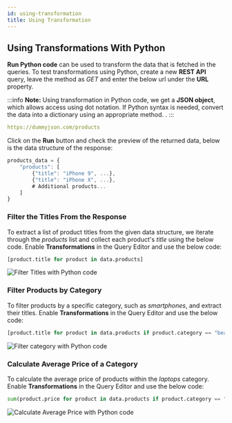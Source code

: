```yaml
---
id: using-transformation
title: Using Transformation
---
```


## Using Transformations With Python

**Run Python code** can be used to transform the data that is fetched in the queries. To test transformations using Python, create a new **REST API** query, leave the method as *GET* and enter the below url under the **URL** property.

:::info
**Note:** Using transformation in Python code, we get a **JSON object**, which allows access using dot notation. If Python syntax is needed, convert the data into a dictionary using an appropriate method.
.
:::

```yaml
https://dummyjson.com/products
```

Click on the **Run** button and check the preview of the returned data, below is the data structure of the response:

```js
products_data = {
    "products": [
        {"title": "iPhone 9", ...},
        {"title": "iPhone X", ...},
        # Additional products...
    ]
}
```

### Filter the Titles From the Response

To extract a list of product titles from the given data structure, we iterate through the *products* list and collect each product's *title* using the below code. Enable **Transformations** in the Query Editor and use the below code:

```python
[product.title for product in data.products]
```

<img className="screenshot-full" src="/img/datasource-reference/custom-python/filter-title-py.png" alt="Filter Titles with Python code" />

### Filter Products by Category

To filter products by a specific category, such as *smartphones*, and extract their titles. Enable **Transformations** in the Query Editor and use the below code:

```python
[product.title for product in data.products if product.category == "beauty"]
```
<img className="screenshot-full" src="/img/datasource-reference/custom-python/filter-category-py.png" alt="Filter category with Python code" />

### Calculate Average Price of a Category

To calculate the average price of products within the *laptops* category. Enable **Transformations** in the Query Editor and use the below code:

```python
sum(product.price for product in data.products if product.category == "beauty") / len([product for product in data.products if product.category == "beauty"]) if len([product for product in data.products if product.category == "beauty"]) > 0 else 0
```

<img className="screenshot-full" src="/img/datasource-reference/custom-python/calc-avg-price-py.png" alt="Calculate Average Price with Python code" />